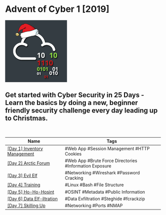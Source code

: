 # Advent of Cyber 1 [2019]
<img src='Advent1.png' width='200' align='center'>

## Get started with Cyber Security in 25 Days - Learn the basics by doing a new, beginner friendly security challenge every day leading up to Christmas.

<br>

| Name | Tags |
| --- | --- |
| [[Day 1] Inventory Management](https://github.com/nnewman10/TryHackMe/tree/main/advent_of_cyber_1_2019/day_1_inventory_management) | #Web App #Session Management #HTTP Cookies |
| [[Day 2] Arctic Forum](https://github.com/nnewman10/TryHackMe/tree/main/advent_of_cyber_1_2019/day_2_arctic_forum)| #Web App #Brute Force Directories #Information Exposure |
| [[Day 3] Evil Elf](https://github.com/nnewman10/TryHackMe/tree/main/advent_of_cyber_1_2019/day_3_evil_elf)| #Networking #Wireshark #Password Cracking |
| [[Day 4] Training](https://github.com/nnewman10/TryHackMe/tree/main/advent_of_cyber_1_2019/day_4_training)| #Linux #Bash #File Structure |
| [[Day 5] Ho-Ho-Hosint](https://github.com/nnewman10/TryHackMe/tree/main/advent_of_cyber_1_2019/day_5_Ho-Ho-Hosint)| #OSINT #Metadata #Public Information |
| [[Day 6] Data Elf-iltration](https://github.com/nnewman10/TryHackMe/tree/main/advent_of_cyber_1_2019/day_6_data_elf-iltration)| #Data Exfiltration #Steghide #fcrackzip |
| [[Day 7] Skilling Up](https://github.com/nnewman10/TryHackMe/tree/main/advent_of_cyber_1_2019/day_7_skilling_up)| #Networking #Ports #NMAP |
